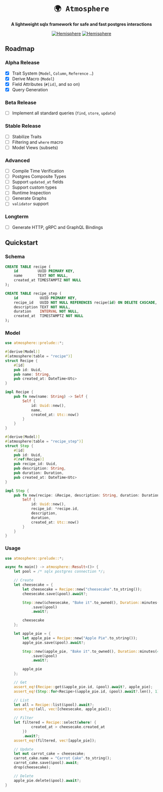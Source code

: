 <div align="center">

# `🌍 Atmosphere`

**A lightweight sqlx framework for safe and fast postgres interactions**

[![Hemisphere](https://img.shields.io/badge/hemisphere-open%20source-blueviolet.svg)](https://hemisphere.studio)
[![Hemisphere](https://img.shields.io/badge/postgresql-orm-blue.svg)]()

</div>

## Roadmap

### Alpha Release
- [x] Trait System (`Model`, `Column`, `Reference` ..)
- [x] Derive Macro (`Model`)
- [x] Field Attributes (`#[id]`, and so on)
- [x] Query Generation

### Beta Release
- [ ] Implement all standard queries (`find`, `store`, `update`)

### Stable Release
- [ ] Stabilize Traits
- [ ] Filtering and `where` macro
- [ ] Model Views (subsets)

### Advanced
- [ ] Compile Time Verification
- [ ] Postgres Composite Types
- [ ] Support `updated_at` fields
- [ ] Support custom types
- [ ] Runtime Inspection
- [ ] Generate Graphs
- [ ] `validator` support

### Longterm
- [ ] Generate HTTP, gRPC and GraphQL Bindings

## Quickstart

### Schema

```sql
CREATE TABLE recipe (
    id         UUID PRIMARY KEY,
    name       TEXT NOT NULL,
    created_at TIMESTAMPTZ NOT NULL
);

CREATE TABLE recipe_step (
    id          UUID PRIMARY KEY,
    recipe_id   UUID NOT NULL REFERENCES recipe(id) ON DELETE CASCADE,
    description TEXT NOT NULL,
    duration    INTERVAL NOT NULL,
    created_at  TIMESTAMPTZ NOT NULL
);
```

### Model

```rust
use atmosphere::prelude::*;

#[derive(Model)]
#[atmosphere(table = "recipe")]
struct Recipe {
    #[id]
    pub id: Uuid,
    pub name: String,
    pub created_at: DateTime<Utc>
}

impl Recipe {
    pub fn new(name: String) -> Self {
        Self {
            id: Uuid::new(),
            name,
            created_at: Utc::now()
        }
    }
}

#[derive(Model)]
#[atmosphere(table = "recipe_step")]
struct Step {
    #[id]
    pub id: Uuid,
    #[ref(Recipe)]
    pub recipe_id: Uuid,
    pub description: String,
    pub duration: Duration,
    pub created_at: DateTime<Utc>
}

impl Step {
    pub fn new(recipe: &Recipe, description: String, duration: Duration) -> Self {
        Self {
            id: Uuid::new(),
            recipe_id: *recipe.id,
            description,
            duration,
            created_at: Utc::now()
        }
    }
}
```

### Usage

```rust
use atmosphere::prelude::*;

async fn main() -> atmosphere::Result<()> {
    let pool = /* sqlx postgres connection */;

    // Create
    let cheesecake = {
        let cheesecake = Recipe::new("cheesecake".to_string());
        cheesecake.save(&pool).await?;

        Step::new(&cheesecake, "Bake it".to_owned(), Duration::minutes(60))
            .save(&pool)
            .await?;

        cheesecake
    };

    let apple_pie = {
        let apple_pie = Recipe::new("Apple Pie".to_string());
        apple_pie.save(&pool).await?;

        Step::new(&apple_pie, "Bake it".to_owned(), Duration::minutes(45))
            .save(&pool)
            .await?;

        apple_pie
    };

    // Get
    assert_eq!(Recipe::get(&apple_pie.id, &pool).await?, apple_pie);
    assert_eq!(Step::for<Recipe>(&apple_pie.id, &pool).await?.len(), 1);

    // List
    let all = Recipe::list(&pool).await?;
    assert_eq!(all, vec![cheesecake, apple_pie]);

    // Filter
    let filtered = Recipe::select(where! {
            created_at > cheesecake.created_at
        })
        .await?;
    assert_eq!(filtered, vec![apple_pie]);

    // Update
    let mut carrot_cake = cheesecake;
    carrot_cake.name = "Carrot Cake".to_string();
    carrot_cake.save(&pool).await;
    drop(cheesecake);

    // Delete
    apple_pie.delete(&pool).await?;
}
```
